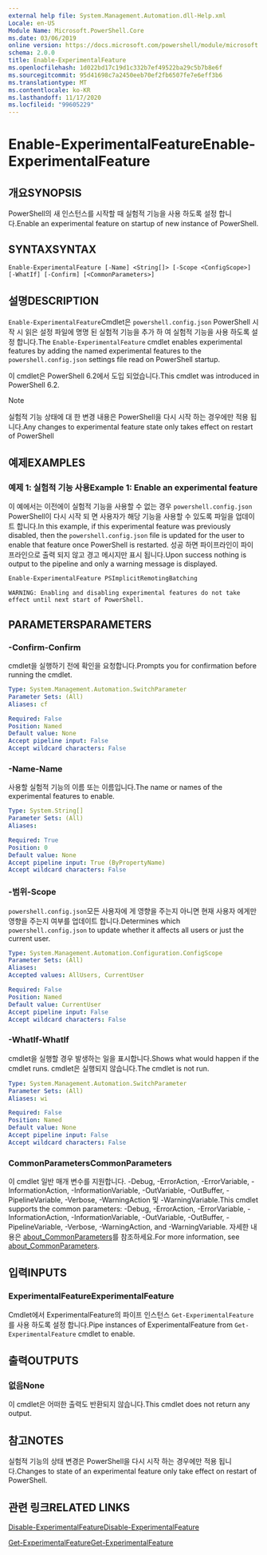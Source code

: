 ```yaml
---
external help file: System.Management.Automation.dll-Help.xml
Locale: en-US
Module Name: Microsoft.PowerShell.Core
ms.date: 03/06/2019
online version: https://docs.microsoft.com/powershell/module/microsoft.powershell.core/enable-experimentalfeature?view=powershell-7.2&WT.mc_id=ps-gethelp
schema: 2.0.0
title: Enable-ExperimentalFeature
ms.openlocfilehash: 1d022bd17c19d1c332b7ef49522ba29c5b7b8e6f
ms.sourcegitcommit: 95d41698c7a2450eeb70ef2fb6507fe7e6eff3b6
ms.translationtype: MT
ms.contentlocale: ko-KR
ms.lasthandoff: 11/17/2020
ms.locfileid: "99605229"
---
```

# <span data-ttu-id="2859d-102">Enable-ExperimentalFeature</span><span class="sxs-lookup"><span data-stu-id="2859d-102">Enable-ExperimentalFeature</span></span>

## <span data-ttu-id="2859d-103">개요</span><span class="sxs-lookup"><span data-stu-id="2859d-103">SYNOPSIS</span></span>
<span data-ttu-id="2859d-104">PowerShell의 새 인스턴스를 시작할 때 실험적 기능을 사용 하도록 설정 합니다.</span><span class="sxs-lookup"><span data-stu-id="2859d-104">Enable an experimental feature on startup of new instance of PowerShell.</span></span>

## <span data-ttu-id="2859d-105">SYNTAX</span><span class="sxs-lookup"><span data-stu-id="2859d-105">SYNTAX</span></span>

```
Enable-ExperimentalFeature [-Name] <String[]> [-Scope <ConfigScope>] [-WhatIf] [-Confirm] [<CommonParameters>]
```

## <span data-ttu-id="2859d-106">설명</span><span class="sxs-lookup"><span data-stu-id="2859d-106">DESCRIPTION</span></span>

<span data-ttu-id="2859d-107">`Enable-ExperimentalFeature`Cmdlet은 `powershell.config.json` PowerShell 시작 시 읽은 설정 파일에 명명 된 실험적 기능을 추가 하 여 실험적 기능을 사용 하도록 설정 합니다.</span><span class="sxs-lookup"><span data-stu-id="2859d-107">The `Enable-ExperimentalFeature` cmdlet enables experimental features by adding the named experimental features to the `powershell.config.json` settings file read on PowerShell startup.</span></span>

<span data-ttu-id="2859d-108">이 cmdlet은 PowerShell 6.2에서 도입 되었습니다.</span><span class="sxs-lookup"><span data-stu-id="2859d-108">This cmdlet was introduced in PowerShell 6.2.</span></span>

> [!NOTE]
> <span data-ttu-id="2859d-109">실험적 기능 상태에 대 한 변경 내용은 PowerShell을 다시 시작 하는 경우에만 적용 됩니다.</span><span class="sxs-lookup"><span data-stu-id="2859d-109">Any changes to experimental feature state only takes effect on restart of PowerShell</span></span>

## <span data-ttu-id="2859d-110">예제</span><span class="sxs-lookup"><span data-stu-id="2859d-110">EXAMPLES</span></span>

### <span data-ttu-id="2859d-111">예제 1: 실험적 기능 사용</span><span class="sxs-lookup"><span data-stu-id="2859d-111">Example 1: Enable an experimental feature</span></span>

<span data-ttu-id="2859d-112">이 예에서는 이전에이 실험적 기능을 사용할 수 없는 경우 `powershell.config.json` PowerShell이 다시 시작 되 면 사용자가 해당 기능을 사용할 수 있도록 파일을 업데이트 합니다.</span><span class="sxs-lookup"><span data-stu-id="2859d-112">In this example, if this experimental feature was previously disabled, then the `powershell.config.json` file is updated for the user to enable that feature once PowerShell is restarted.</span></span>
<span data-ttu-id="2859d-113">성공 하면 파이프라인이 파이프라인으로 출력 되지 않고 경고 메시지만 표시 됩니다.</span><span class="sxs-lookup"><span data-stu-id="2859d-113">Upon success nothing is output to the pipeline and only a warning message is displayed.</span></span>

```powershell
Enable-ExperimentalFeature PSImplicitRemotingBatching
```

```Output
WARNING: Enabling and disabling experimental features do not take effect until next start of PowerShell.
```

## <span data-ttu-id="2859d-114">PARAMETERS</span><span class="sxs-lookup"><span data-stu-id="2859d-114">PARAMETERS</span></span>

### <span data-ttu-id="2859d-115">-Confirm</span><span class="sxs-lookup"><span data-stu-id="2859d-115">-Confirm</span></span>

<span data-ttu-id="2859d-116">cmdlet을 실행하기 전에 확인을 요청합니다.</span><span class="sxs-lookup"><span data-stu-id="2859d-116">Prompts you for confirmation before running the cmdlet.</span></span>

```yaml
Type: System.Management.Automation.SwitchParameter
Parameter Sets: (All)
Aliases: cf

Required: False
Position: Named
Default value: None
Accept pipeline input: False
Accept wildcard characters: False
```

### <span data-ttu-id="2859d-117">-Name</span><span class="sxs-lookup"><span data-stu-id="2859d-117">-Name</span></span>

<span data-ttu-id="2859d-118">사용할 실험적 기능의 이름 또는 이름입니다.</span><span class="sxs-lookup"><span data-stu-id="2859d-118">The name or names of the experimental features to enable.</span></span>

```yaml
Type: System.String[]
Parameter Sets: (All)
Aliases:

Required: True
Position: 0
Default value: None
Accept pipeline input: True (ByPropertyName)
Accept wildcard characters: False
```

### <span data-ttu-id="2859d-119">-범위</span><span class="sxs-lookup"><span data-stu-id="2859d-119">-Scope</span></span>

<span data-ttu-id="2859d-120">`powershell.config.json`모든 사용자에 게 영향을 주는지 아니면 현재 사용자 에게만 영향을 주는지 여부를 업데이트 합니다.</span><span class="sxs-lookup"><span data-stu-id="2859d-120">Determines which `powershell.config.json` to update whether it affects all users or just the current user.</span></span>

```yaml
Type: System.Management.Automation.Configuration.ConfigScope
Parameter Sets: (All)
Aliases:
Accepted values: AllUsers, CurrentUser

Required: False
Position: Named
Default value: CurrentUser
Accept pipeline input: False
Accept wildcard characters: False
```

### <span data-ttu-id="2859d-121">-WhatIf</span><span class="sxs-lookup"><span data-stu-id="2859d-121">-WhatIf</span></span>

<span data-ttu-id="2859d-122">cmdlet을 실행할 경우 발생하는 일을 표시합니다.</span><span class="sxs-lookup"><span data-stu-id="2859d-122">Shows what would happen if the cmdlet runs.</span></span>
<span data-ttu-id="2859d-123">cmdlet은 실행되지 않습니다.</span><span class="sxs-lookup"><span data-stu-id="2859d-123">The cmdlet is not run.</span></span>

```yaml
Type: System.Management.Automation.SwitchParameter
Parameter Sets: (All)
Aliases: wi

Required: False
Position: Named
Default value: None
Accept pipeline input: False
Accept wildcard characters: False
```

### <span data-ttu-id="2859d-124">CommonParameters</span><span class="sxs-lookup"><span data-stu-id="2859d-124">CommonParameters</span></span>

<span data-ttu-id="2859d-125">이 cmdlet 일반 매개 변수를 지원합니다. -Debug, -ErrorAction, -ErrorVariable, -InformationAction, -InformationVariable, -OutVariable, -OutBuffer, -PipelineVariable, -Verbose, -WarningAction 및 -WarningVariable.</span><span class="sxs-lookup"><span data-stu-id="2859d-125">This cmdlet supports the common parameters: -Debug, -ErrorAction, -ErrorVariable, -InformationAction, -InformationVariable, -OutVariable, -OutBuffer, -PipelineVariable, -Verbose, -WarningAction, and -WarningVariable.</span></span> <span data-ttu-id="2859d-126">자세한 내용은 [about_CommonParameters](https://go.microsoft.com/fwlink/?LinkID=113216)를 참조하세요.</span><span class="sxs-lookup"><span data-stu-id="2859d-126">For more information, see [about_CommonParameters](https://go.microsoft.com/fwlink/?LinkID=113216).</span></span>

## <span data-ttu-id="2859d-127">입력</span><span class="sxs-lookup"><span data-stu-id="2859d-127">INPUTS</span></span>

### <span data-ttu-id="2859d-128">ExperimentalFeature</span><span class="sxs-lookup"><span data-stu-id="2859d-128">ExperimentalFeature</span></span>

<span data-ttu-id="2859d-129">Cmdlet에서 ExperimentalFeature의 파이프 인스턴스 `Get-ExperimentalFeature` 를 사용 하도록 설정 합니다.</span><span class="sxs-lookup"><span data-stu-id="2859d-129">Pipe instances of ExperimentalFeature from `Get-ExperimentalFeature` cmdlet to enable.</span></span>

## <span data-ttu-id="2859d-130">출력</span><span class="sxs-lookup"><span data-stu-id="2859d-130">OUTPUTS</span></span>

### <span data-ttu-id="2859d-131">없음</span><span class="sxs-lookup"><span data-stu-id="2859d-131">None</span></span>

<span data-ttu-id="2859d-132">이 cmdlet은 어떠한 출력도 반환되지 않습니다.</span><span class="sxs-lookup"><span data-stu-id="2859d-132">This cmdlet does not return any output.</span></span>

## <span data-ttu-id="2859d-133">참고</span><span class="sxs-lookup"><span data-stu-id="2859d-133">NOTES</span></span>

<span data-ttu-id="2859d-134">실험적 기능의 상태 변경은 PowerShell을 다시 시작 하는 경우에만 적용 됩니다.</span><span class="sxs-lookup"><span data-stu-id="2859d-134">Changes to state of an experimental feature only take effect on restart of PowerShell.</span></span>

## <span data-ttu-id="2859d-135">관련 링크</span><span class="sxs-lookup"><span data-stu-id="2859d-135">RELATED LINKS</span></span>

[<span data-ttu-id="2859d-136">Disable-ExperimentalFeature</span><span class="sxs-lookup"><span data-stu-id="2859d-136">Disable-ExperimentalFeature</span></span>](Disable-ExperimentalFeature.md)

[<span data-ttu-id="2859d-137">Get-ExperimentalFeature</span><span class="sxs-lookup"><span data-stu-id="2859d-137">Get-ExperimentalFeature</span></span>](Get-ExperimentalFeature.md)

